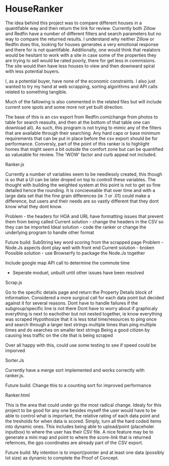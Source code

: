 # HouseRanker

The idea behind this project was to compare different houses in a quantifable way and then return the link for review.
Currently both Zillow and Redfin have a number of different filters and search parameters but no way to compare the returned
results.  I understand why neither Zillow or Redfin does this, looking for houses generates a very emotional response and there
for is not quantifable.  Additionally, one would think that realators would be hesitant to work with a site in case some of
the properties they are trying to sell would be rated poorly, there for get less in commisions.  The site would then have less
houses to view and then downward spiral with less potential buyers.

I, as a potential buyer, have none of the economic constraints.  I also just wanted to try my hand at web scrapping, sorting
algorithms and API calls related to something tangible.

Much of the fallowing is also commented in the related files but will include current sore spots and some more not yet built 
direction.

The base of this is an csv export from Redfin.com(change from photos to table for search reasults, and then at the bottom
of that table one can download all).  As such, this program is not trying to mimic any of the filters that are available
through their searching.  Any hard caps or base minimum requirements that can be put in place before the csv export should
be for performance.  Conversly, part of the point of this ranker is to highlight homes that might seem a bit outside the 
comfort zone but can be quantified as valueable for review.  The 'WOW' factor and curb appeal not included. 

Ranker.js

Currently a number of variables seem to be needlessly created, this though is so that a UI can be later droped on top
to controll these variables.  The thought with building the weighted system at this point is not to get so fine detailed 
hence the rounding.  It is concieveable that over time and with a large data set that the fine grain differences (ie .1 or .01)
could make a difference, but users and their needs are so vastly different that they dont know what they dont know.

Problem - the headers for HOA and URL have formatting issues that prevent them from being called
Current solution - change the headers in the CSV so they can be imported
Ideal solution - code the ranker or change the underlying program to handle other format

Future build:
SubString key word scoring from the scrapped page
Problem - Node.Js aspects dont play well with front end
Current solution - broken
Possible solution - use Browserfy to package the Node.Js together

Include google map API call to determine the commute time
- Seperate moduel, unbuilt until other issues have been resolved

Scrap.js

Go to the specific details page and return the Property Details block of information.
Considered a more surgical call for each data point but decided against it for several reasons. 
Dont have to handle failures if the subgroup/specific line is not there
Dont have to worry about if graphicaly everything is next to eachother but not nested together, ie know everything was scraped
Hypothosize that it is less total time/resources to ping once and search through a larger text strings multiple times than 
  ping multiple times and do searches on smaller text strings
Being a good citizen by causing less traffic on the cite that is being scraped

Over all happy with this, could use some testing to see if speed could be imporved

Sorter.Js

Currently have a merge sort implemented and works correctly with ranker.js.

Future build:
Change this to a counting sort for improved performance

Ranker.html

This is the area that could under go the most radical change.  Idealy for this project to be good for any one besides myself the user 
would have to be able to control what is important, the relative rating of each data point and the tresholds for when data is scored.
Simply, turn all the hard coded items into dynamic ones.  This includes being able to upload/point (placeholer inputbox) to where the 
user has their CSV file.  A nice feature may be to generate a mini map and point to where the score-link that is returned refernces,
the gps coordinates are already part of the CSV export.

Future build:
My intention is to import/pointer and at least one data (possibly lot size) as dynamic to complete the Proof of Concept.
